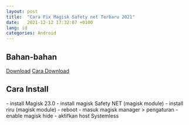 ```yaml
---
layout: post
title:  "Cara Fix Magisk Safety net Terbaru 2021"
date:   2021-12-12 17:32:07 +0100
lang: id
categories: Android
---
```



<h2>Bahan-bahan</h2>

[Download](https://sourceforge.net/projects/wahyu6070-project-android/files/Youtube/17-10-2021/)
[Cara Download](https://wahyu6070.github.io/blog/2021/12/12/Cara_Download_File_Di_Sourceforge.html)
<h2>Cara Install</h2>
- install Magisk 23.0
- install magisk Safety NET (magisk module)
- install riru (magisk module)
- reboot
- masuk magisk manager > pengaturan
- enable magisk hide
- aktifkan host Systemless
